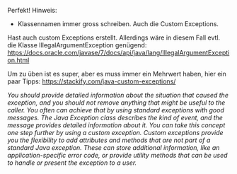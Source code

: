 Perfekt!
Hinweis:

* Klassennamen immer gross schreiben. Auch die Custom Exceptions.

Hast auch custom Exceptions erstellt. Allerdings wäre in diesem Fall evtl. die Klasse IllegalArgumentException genügend:
https://docs.oracle.com/javase/7/docs/api/java/lang/IllegalArgumentException.html

Um zu üben ist es super, aber es muss immer ein Mehrwert haben, hier ein paar Tipps: https://stackify.com/java-custom-exceptions/

*You should provide detailed information about the situation that caused the exception, and you should not remove anything that might be useful to the caller.
You often can achieve that by using standard exceptions with good messages.
The Java Exception class describes the kind of event, and the message provides detailed information about it.
You can take this concept one step further by using a custom exception.
Custom exceptions provide you the flexibility to add attributes and methods that are not part of a standard Java exception.
These can store additional information,
like an application-specific error code, or provide utility methods that can be used to handle or present the exception to a user.*